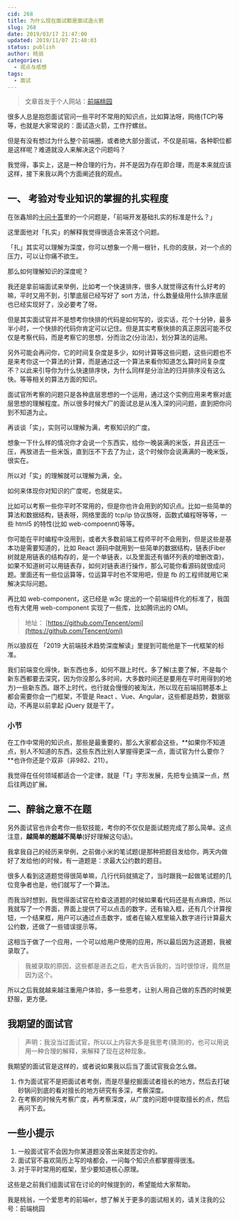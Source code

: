 ```yaml
---
cid: 268
title: 为什么现在面试都是面试造火箭
slug: 268
date: 2019/03/17 21:47:00
updated: 2019/11/07 21:48:03
status: publish
author: 桃翁
categories: 
  - 观点与感想
tags: 
  - 面试
---
```



> 文章首发于个人网站：[前端桃园](http://www.taoweng.site/index.php/)

很多人总是抱怨面试官问一些平时不常用的知识点，比如算法呀，网络(TCP)等等，也就是大家常说的：面试造火箭，工作拧螺丝。

但是有没有想过为什么整个前端圈，或者绝大部分面试，不仅是前端，各种职位都是这样呢？难道就没人来解决这个问题吗？

我觉得，事实上，这是一种合理的行为，并不是因为存在即合理，而是本来就应该这样，接下来我以两个方面阐述我的观点。

## 一、 考验对专业知识的掌握的扎实程度
在张鑫旭的[十问十答]([https://www.zhangxinxu.com/wordpress/2017/06/ten-question-about-frontend-zhihu/](https://www.zhangxinxu.com/wordpress/2017/06/ten-question-about-frontend-zhihu/)
)里的一个问题是，「前端开发基础扎实的标准是什么？」

这里面他对「扎实」的解释我觉得很适合来答这个问题。

「扎」其实可以理解为深度，你可以想象一个用一根针，扎你的皮肤，对一个点的压力，可以让你痛不欲生。

那么如何理解知识的深度呢？

我还是拿前端面试来举例，比如考一个快速排序，很多人就觉得这有什么好考的嘛，平时又用不到，引擎底层已经写好了 sort 方法，什么数量级用什么排序底层也已经实现好了，没必要考了呀。

但是其实面试官并不是想考你快排的代码是如何写的，说实话，花个十分钟，最多半小时，一个快排的代码你肯定可以记住。但是其实考察快排的真正原因可能不仅仅是考察代码，而是考察它的思想，分而治之(分治法)，划分算法的运用。

另外可能会再问你，它的时间复杂度是多少，如何计算等这些问题，这些问题也不是来考你这一个算法的计算，而是通过这一个算法来看你知道怎么算时间复杂度不？以此来引导你为什么快速排序快，为什么同样是分治法的归并排序没有这么快。等等相关的算法方面的知识。

面试官所考察的问题只是各种底层思想的一个运用，通过这个实例应用来考察对底层思想的理解程度。所以很多时候大厂的面试总是从浅入深的问问题，直到把你问到不知道为止。

再谈谈「实」，实则可以理解为满，考察知识的广度。

想象一下什么样的情况你才会说一个东西实，给你一晚装满的米饭，并且还压一压，再放进去一些米饭，直到压不下去了为止，这个时候你会说满满的一晚米饭，很实在。

所以对「实」的理解就可以理解为满，全。

如何来体现你对知识的广度呢，也就是实。

比如可以考察一些你平时不常用的，但是你也许会用到的知识点。比如一些简单的算法和数据结构，链表呀，网络里面的 tcp/ip 协议族呀，函数式编程呀等等，一些 html5 的特性(比如 web-compoennt)等等。

你可能在平时编程中没用到，或者大多数前端工程师平时不会用到，但是这些是基本功是需要知道的，比如 React 源码中就用到一些简单的数据结构，链表(Fiber 树就是用链表的结构存的，是一个单链表，以及里面还有循环列表的增删改查)，如果不知道树可以用链表存，如何对链表进行操作，那么可能你看源码就很成问题。里面还有一些位运算等，位运算平时也不常用吧，但是 fb 的工程师就用它来解决实际问题。

再比如 web-component，这已经是 w3c 提出的一个前端组件化的标准了，我国也有大佬用 web-component 实现了一些库，比如腾讯出的 OMI。
> 地址： [https://github.com/Tencent/omi](https://github.com/Tencent/omi)

所以狼叔在 「2019 大前端技术趋势深度解读」里提到可能他是下一代框架的标准。

我们前端变化得快，新东西也多，如何不跟上时代，多了解(主要了解，不是每个新东西都要去深究，因为你没那么多时间，大多数时间还是要用在平时用得到的地方)一些新东西。跟不上时代，也行就会慢慢的被淘汰，所以现在前端招聘基本上都会需要你会一门框架，不管是 React 、Vue、Angular，这些都是趋势，数据驱动，不再是以前拿起 jQuery 就是干了。

### 小节

在工作中常用的知识点，那些是最重要的，那么大家都会这些，**如果你不知道点，别人不知道的东西，这些东西比别人掌握得更深一点，面试官为什么要你？**也许你还是个双非（非982、211）。

我觉得在任何领域都适合一个定律，就是「T」字形发展，先把专业搞深一点，然后往两边扩展。

## 二、醉翁之意不在题

另外面试官也许会考你一些软技能，考你的不仅仅是面试题完成了那么简单。这点注意，**越简单的题越不简单**(好好理解这句话)。

我拿我自己的经历来举例，之前做小米的笔试题(是那种把题目发给你，两天内做好了发给他)的时候，有一道题是：求最大公约数的题目。

很多人看到这道题觉得很简单嘛，几行代码就搞定了，当时跟我一起做笔试题的几位竞争者也是，他们就写了一个算法。

而我当时想到，我觉得面试官在检查这道题的时候如果看代码还是有点麻烦，所以我就写了一个界面，界面上提供了可以点击的数字，还有输入框，还有几个计算按钮，一个结果框，用户可以通过点击数字，或者在输入框里输入数字进行计算最大公约数，还做了一些错误提示等。

这相当于做了一个应用，一个可以给用户使用的应用，所以最后因为这道题，我被录取了。

> 我被录取的原因，这些都是进去之后，老大告诉我的，当时很惊讶，竟然是因为这个。

所以之后我就越来越注重用户体验，多一些思考，让别人用自己做的东西的时候更舒服，更方便。

## 我期望的面试官

> 声明：我没当过面试官，所以以上内容大多是我思考(猜测)的，也可以用说用一种合理的解释，来解释了现在这种现象。

我期望的面试官是这样的，或者说如果我以后当了面试官我会怎么做。

1. 作为面试官不是把面试者考倒，而是尽量挖掘面试者擅长的地方，然后去打破砂锅问到底的看对擅长的地方研究有多深，考察深度。
2. 在考察的时候先考察广度，再考察深度，从广度的问题中提取擅长的点，然后再问下去。

## 一些小提示
1. 一般面试官不会因为你某道题没答出来就否定你的。
2. 面试官不喜欢简历上写的啥都会，一问每个知识点都掌握得很浅。
3. 对于平时常用的框架，至少要知道核心原理。

这些是之前我们组面试官在讨论的时候提到的，希望能给大家帮助。

我是桃翁，一个爱思考的前端er，想了解关于更多的面试相关的，请关注我的公号：前端桃园